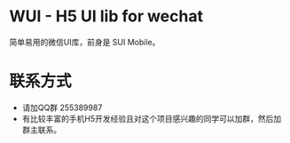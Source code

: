 # WUI - H5 UI lib for wechat

简单易用的微信UI库，前身是 SUI Mobile。


# 联系方式

- 请加QQ群 255389987
- 有比较丰富的手机H5开发经验且对这个项目感兴趣的同学可以加群，然后加群主联系。
